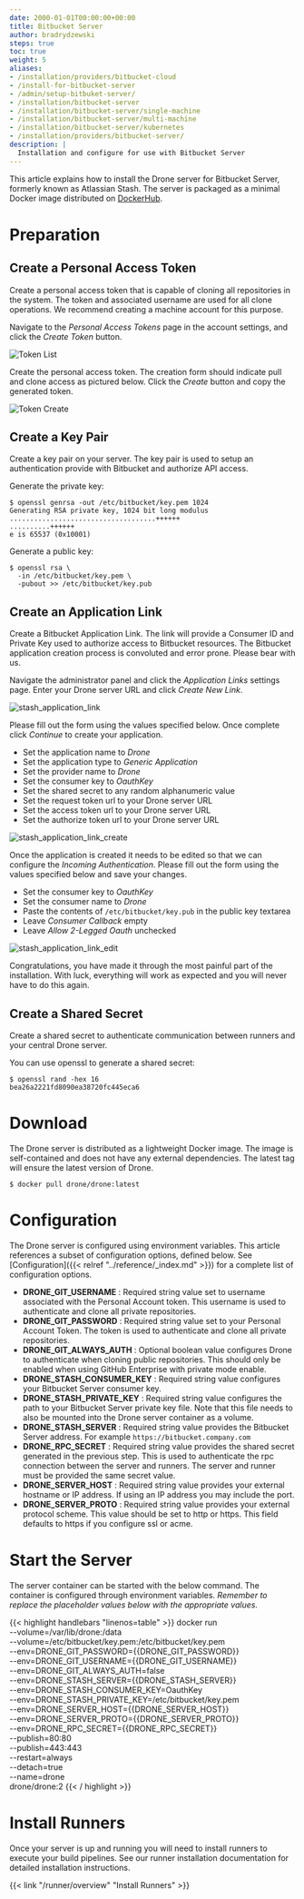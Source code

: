 ```yaml
---
date: 2000-01-01T00:00:00+00:00
title: Bitbucket Server
author: bradrydzewski
steps: true
toc: true
weight: 5
aliases:
- /installation/providers/bitbucket-cloud
- /install-for-bitbucket-server
- /admin/setup-bitbuket-server/
- /installation/bitbucket-server
- /installation/bitbucket-server/single-machine
- /installation/bitbucket-server/multi-machine
- /installation/bitbucket-server/kubernetes
- /installation/providers/bitbucket-server/
description: |
  Installation and configure for use with Bitbucket Server
---
```


This article explains how to install the Drone server for Bitbucket Server, formerly known as Atlassian Stash. The server is packaged as a minimal Docker image distributed on [DockerHub](https://hub.docker.com/r/drone/drone).

# Preparation

## Create a Personal Access Token

Create a personal access token that is capable of cloning all repositories in the system. The token and associated username are used for all clone operations. We recommend creating a machine account for this purpose.

Navigate to the _Personal Access Tokens_ page in the account settings, and click the _Create Token_ button.

![Token List](/screenshots/stash_token_list.png)

Create the personal access token. The creation form should indicate pull and clone access as pictured below. Click the _Create_ button and copy the generated token.

![Token Create](/screenshots/stash_token_create.png)

## Create a Key Pair

Create a key pair on your server. The key pair is used to setup an authentication provide with Bitbucket and authorize API access.

Generate the private key:

```
$ openssl genrsa -out /etc/bitbucket/key.pem 1024
Generating RSA private key, 1024 bit long modulus
....................................++++++
..........++++++
e is 65537 (0x10001)
```

Generate a public key:

```
$ openssl rsa \
  -in /etc/bitbucket/key.pem \
  -pubout >> /etc/bitbucket/key.pub
```

## Create an Application Link

Create a Bitbucket Application Link. The link will provide a Consumer ID and Private Key used to authorize access to Bitbucket resources. The Bitbucket application creation process is convoluted and error prone. Please bear with us.

Navigate the administrator panel and click the _Application Links_ settings page. Enter your Drone server URL and click _Create New Link_.

![stash_application_link](/screenshots/stash_application_link.png)

Please fill out the form using the values specified below. Once complete click _Continue_ to create your application.

* Set the application name to _Drone_
* Set the application type to _Generic Application_
* Set the provider name to _Drone_
* Set the consumer key to _OauthKey_
* Set the shared secret to any random alphanumeric value
* Set the request token url to your Drone server URL
* Set the access token url to your Drone server URL
* Set the authorize token url to your Drone server URL

![stash_application_link_create](/screenshots/stash_application_link_create.png)

Once the application is created it needs to be edited so that we can configure the _Incoming Authentication_. Please fill out the form using the values specified below and save your changes.

* Set the consumer key to _OauthKey_
* Set the consumer name to _Drone_
* Paste the contents of `/etc/bitbucket/key.pub` in the public key textarea
* Leave _Consumer Callback_ empty
* Leave _Allow 2-Legged Oauth_ unchecked

![stash_application_link_edit](/screenshots/stash_application_link_edit.png)

Congratulations, you have made it through the most painful part of the installation. With luck, everything will work as expected and you will never have to do this again.

## Create a Shared Secret
Create a shared secret to authenticate communication between runners and your central Drone server.

You can use openssl to generate a shared secret:

```
$ openssl rand -hex 16
bea26a2221fd8090ea38720fc445eca6
```

# Download

The Drone server is distributed as a lightweight Docker image. The image is self-contained and does not have any external dependencies.
The latest tag will ensure the latest version of Drone.

```
$ docker pull drone/drone:latest
```

# Configuration

The Drone server is configured using environment variables. This article references a subset of configuration options, defined below. See [Configuration]({{< relref "../reference/_index.md" >}}) for a complete list of configuration options.

* __DRONE_GIT_USERNAME__
  : Required string value set to username associated with the Personal Account token. This username is used to authenticate and clone all private repositories.
* __DRONE_GIT_PASSWORD__
  : Required string value set to your Personal Account Token. The token is used to authenticate and clone all private repositories.
* __DRONE_GIT_ALWAYS_AUTH__
  : Optional boolean value configures Drone to authenticate when cloning public repositories. This should only be enabled when using GitHub Enterprise with private mode enable.
* __DRONE_STASH_CONSUMER_KEY__
  : Required string value configures your Bitbucket Server consumer key.
* __DRONE_STASH_PRIVATE_KEY__
  : Required string value configures the path to your Bitbucket Server private key file. Note that this file needs to also be mounted into the Drone server container as a volume.
* __DRONE_STASH_SERVER__
  : Required string value provides the Bitbucket Server address. For example `https://bitbucket.company.com`
* __DRONE_RPC_SECRET__
  : Required string value provides the shared secret generated in the previous step. This is used to authenticate the rpc connection between the server and runners. The server and runner must be provided the same secret value.
* __DRONE_SERVER_HOST__
  : Required string value provides your external hostname or IP address. If using an IP address you may include the port.
* __DRONE_SERVER_PROTO__
  : Required string value provides your external protocol scheme. This value should be set to http or https. This field defaults to https if you configure ssl or acme.

# Start the Server

The server container can be started with the below command. The container is configured through environment variables. _Remember to replace the placeholder values below with the appropriate values._

{{< highlight handlebars "linenos=table" >}}
docker run \
  --volume=/var/lib/drone:/data \
  --volume=/etc/bitbucket/key.pem:/etc/bitbucket/key.pem \
  --env=DRONE_GIT_PASSWORD={{DRONE_GIT_PASSWORD}} \
  --env=DRONE_GIT_USERNAME={{DRONE_GIT_USERNAME}} \
  --env=DRONE_GIT_ALWAYS_AUTH=false \
  --env=DRONE_STASH_SERVER={{DRONE_STASH_SERVER}} \
  --env=DRONE_STASH_CONSUMER_KEY=OauthKey \
  --env=DRONE_STASH_PRIVATE_KEY=/etc/bitbucket/key.pem \
  --env=DRONE_SERVER_HOST={{DRONE_SERVER_HOST}} \
  --env=DRONE_SERVER_PROTO={{DRONE_SERVER_PROTO}} \
  --env=DRONE_RPC_SECRET={{DRONE_RPC_SECRET}} \
  --publish=80:80 \
  --publish=443:443 \
  --restart=always \
  --detach=true \
  --name=drone \
  drone/drone:2
{{< / highlight >}}

# Install Runners

Once your server is up and running you will need to install runners to execute your build pipelines. See our runner installation documentation for detailed installation instructions. 

{{< link "/runner/overview" "Install Runners" >}}
